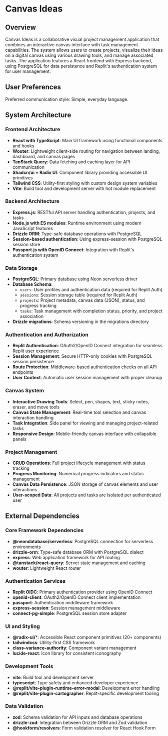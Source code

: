 # Canvas Ideas

## Overview

Canvas Ideas is a collaborative visual project management application that combines an interactive canvas interface with task management capabilities. The system allows users to create projects, visualize their ideas on a digital canvas using various drawing tools, and manage associated tasks. The application features a React frontend with Express backend, using PostgreSQL for data persistence and Replit's authentication system for user management.

## User Preferences

Preferred communication style: Simple, everyday language.

## System Architecture

### Frontend Architecture
- **React with TypeScript**: Main UI framework using functional components and hooks
- **Wouter**: Lightweight client-side routing for navigation between landing, dashboard, and canvas pages
- **TanStack Query**: Data fetching and caching layer for API communication
- **Shadcn/ui + Radix UI**: Component library providing accessible UI primitives
- **Tailwind CSS**: Utility-first styling with custom design system variables
- **Vite**: Build tool and development server with hot module replacement

### Backend Architecture  
- **Express.js**: RESTful API server handling authentication, projects, and tasks
- **Node.js with ES modules**: Runtime environment using modern JavaScript features
- **Drizzle ORM**: Type-safe database operations with PostgreSQL
- **Session-based authentication**: Using express-session with PostgreSQL session store
- **Passport.js with OpenID Connect**: Integration with Replit's authentication system

### Data Storage
- **PostgreSQL**: Primary database using Neon serverless driver
- **Database Schema**:
  - `users`: User profiles and authentication data (required for Replit Auth)
  - `sessions`: Session storage table (required for Replit Auth)
  - `projects`: Project metadata, canvas data (JSON), status, and progress tracking
  - `tasks`: Task management with completion status, priority, and project association
- **Drizzle migrations**: Schema versioning in the migrations directory

### Authentication and Authorization
- **Replit Authentication**: OAuth2/OpenID Connect integration for seamless Replit user experience
- **Session Management**: Secure HTTP-only cookies with PostgreSQL session persistence
- **Route Protection**: Middleware-based authentication checks on all API endpoints
- **User Context**: Automatic user session management with proper cleanup

### Canvas System
- **Interactive Drawing Tools**: Select, pen, shapes, text, sticky notes, eraser, and move tools
- **Canvas State Management**: Real-time tool selection and canvas interaction handling
- **Task Integration**: Side panel for viewing and managing project-related tasks
- **Responsive Design**: Mobile-friendly canvas interface with collapsible panels

### Project Management
- **CRUD Operations**: Full project lifecycle management with status tracking
- **Progress Monitoring**: Numerical progress indicators and status management
- **Canvas Data Persistence**: JSON storage of canvas elements and user interactions
- **User-scoped Data**: All projects and tasks are isolated per authenticated user

## External Dependencies

### Core Framework Dependencies
- **@neondatabase/serverless**: PostgreSQL connection for serverless environments
- **drizzle-orm**: Type-safe database ORM with PostgreSQL dialect
- **express**: Web application framework for API routing
- **@tanstack/react-query**: Server state management and caching
- **wouter**: Lightweight React router

### Authentication Services
- **Replit OIDC**: Primary authentication provider using OpenID Connect
- **openid-client**: OAuth2/OpenID Connect client implementation
- **passport**: Authentication middleware framework
- **express-session**: Session management middleware
- **connect-pg-simple**: PostgreSQL session store adapter

### UI and Styling
- **@radix-ui/***: Accessible React component primitives (20+ components)
- **tailwindcss**: Utility-first CSS framework
- **class-variance-authority**: Component variant management
- **lucide-react**: Icon library for consistent iconography

### Development Tools
- **vite**: Build tool and development server
- **typescript**: Type safety and enhanced developer experience
- **@replit/vite-plugin-runtime-error-modal**: Development error handling
- **@replit/vite-plugin-cartographer**: Replit-specific development tooling

### Data Validation
- **zod**: Schema validation for API inputs and database operations
- **drizzle-zod**: Integration between Drizzle ORM and Zod validation
- **@hookform/resolvers**: Form validation resolver for React Hook Form